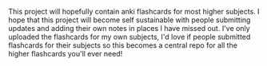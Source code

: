 This project will hopefully contain anki flashcards for most higher subjects.  I hope that this project will become self sustainable with people submitting updates and adding their own notes in places I have missed out. I've only uploaded the flashcards for my own subjects, I'd love if people submitted flashcards for their subjects so this becomes a central repo for all the higher flashcards you'll ever need!
